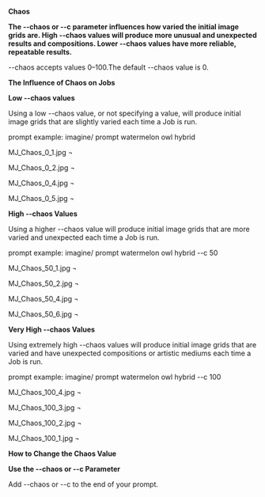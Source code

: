 ﻿**Chaos**

**The --chaos or --c parameter influences how varied the initial image grids are. High --chaos values will produce more unusual and unexpected results and compositions. Lower --chaos values have more reliable, repeatable results.**

--chaos accepts values 0–100.The default --chaos value is 0.

**The Influence of Chaos on Jobs**

**Low --chaos values**

Using a low --chaos value, or not specifying a value, will produce initial image grids that are slightly varied each time a Job is run.

prompt example: imagine/ prompt watermelon owl hybrid

MJ\_Chaos\_0\_1.jpg ¬

MJ\_Chaos\_0\_2.jpg ¬

MJ\_Chaos\_0\_4.jpg ¬

MJ\_Chaos\_0\_5.jpg ¬

**High --chaos Values**

Using a higher --chaos value will produce initial image grids that are more varied and unexpected each time a Job is run.

prompt example: imagine/ prompt watermelon owl hybrid --c 50

MJ\_Chaos\_50\_1.jpg ¬

MJ\_Chaos\_50\_2.jpg ¬

MJ\_Chaos\_50\_4.jpg ¬

MJ\_Chaos\_50\_6.jpg ¬

**Very High --chaos Values**

Using extremely high --chaos values will produce initial image grids that are varied and have unexpected compositions or artistic mediums each time a Job is run.

prompt example: imagine/ prompt watermelon owl hybrid --c 100

MJ\_Chaos\_100\_4.jpg ¬

MJ\_Chaos\_100\_3.jpg ¬

MJ\_Chaos\_100\_2.jpg ¬

MJ\_Chaos\_100\_1.jpg ¬

**How to Change the Chaos Value**

**Use the --chaos or --c Parameter**

Add --chaos <value> or --c <value> to the end of your prompt.
